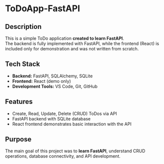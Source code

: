 # ToDoApp-FastAPI

## Description
This is a simple ToDo application **created to learn FastAPI**.  
The backend is fully implemented with FastAPI, while the frontend (React) is included only for demonstration and was not written from scratch.

## Tech Stack
- **Backend:** FastAPI, SQLAlchemy, SQLite  
- **Frontend:** React (demo only)  
- **Development Tools:** VS Code, Git, GitHub  

## Features
- Create, Read, Update, Delete (CRUD) ToDos via API  
- FastAPI backend with SQLite database  
- React frontend demonstrates basic interaction with the API  

## Purpose
The main goal of this project was to **learn FastAPI**, understand CRUD operations, database connectivity, and API development.

